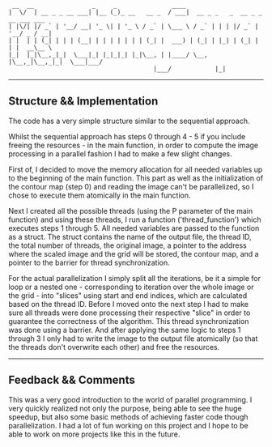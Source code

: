 ```
 __  __                _     _               ____                                 
|  \/  | __ _ _ __ ___| |__ (_)_ __   __ _  / ___|  __ _ _   _  __ _ _ __ ___ ___ 
| |\/| |/ _` | '__/ __| '_ \| | '_ \ / _` | \___ \ / _` | | | |/ _` | '__/ _ / __|
| |  | | (_| | | | (__| | | | | | | | (_| |  ___) | (_| | |_| | (_| | | |  __\__ \
|_|  |_|\__,_|_|  \___|_| |_|_|_| |_|\__, | |____/ \__, |\__,_|\__,_|_|  \___|___/
                                        |___/            |_|                         
```
---
Structure && Implementation
---
The code has a very simple structure similar to the sequential approach.

Whilst the sequential approach has steps 0 through 4 - 5 if you include freeing the resources - in
the main function, in order to compute the image processing in a parallel fashion I had to make a
few slight changes.

First of, I decided to move the memory allocation for all needed variables up to the beginning of
the main function. This part as well as the initialization of the contour map (step 0) and reading
the image can't be parallelized, so I chose to execute them atomically in the main function.

Next I created all the possible threads (using the P parameter of the main function) and using
these threads, I run a function ('thread_function') which executes steps 1 through 5. All needed
variables are passed to the function as a struct. The struct contains the name of the output
file, the thread ID, the total number of threads, the original image, a pointer to the address
where the scaled image and the grid will be stored, the contour map, and a pointer to the barrier
for thread synchronization.

For the actual parallelization I simply split all the iterations, be it a simple for loop or a
nested one - corresponding to iteration over the whole image or the grid - into "slices" using
start and end indices, which are calculated based on the thread ID. Before I moved onto the next
step I had to make sure all threads were done processing their respective "slice" in order to
guarantee the correctness of the algorithm. This thread synchronization was done using a barrier.
And after applying the same logic to steps 1 through 3 I only had to write the image to the output
file atomically (so that the threads don't overwrite each other) and free the resources.

---
Feedback && Comments
---
This was a very good introduction to the world of parallel programming. I very quickly realized
not only the purpose, being able to see the huge speedup, but also some basic methods of achieving
faster code though parallelization. I had a lot of fun working on this project and I hope to be
able to work on more projects like this in the future.
